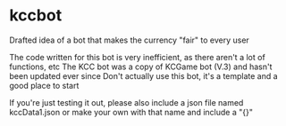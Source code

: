 # kccbot
Drafted idea of a bot that makes the currency "fair" to every user

The code written for this bot is very inefficient, as there aren't a lot of functions, etc
The KCC bot was a copy of KCGame bot (V.3) and hasn't been updated ever since
Don't actually use this bot, it's a template and a good place to start

If you're just testing it out, please also include a json file named kccData1.json or make your own with that name and include a "{}"
